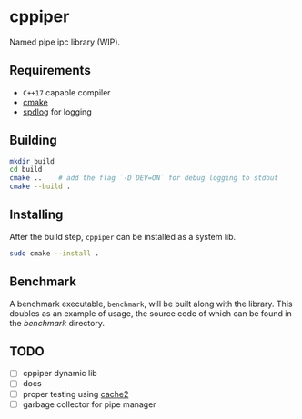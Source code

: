 # cppiper
Named pipe ipc library (WIP).

## Requirements
- `C++17` capable compiler
- [cmake](https://cmake.org/)
- [spdlog](https://github.com/gabime/spdlog) for logging

## Building

``` sh
mkdir build
cd build
cmake ..    # add the flag `-D DEV=ON` for debug logging to stdout
cmake --build .
```

## Installing

After the build step, `cppiper` can be installed as a system lib.

``` sh
sudo cmake --install .
```

## Benchmark

A benchmark executable, `benchmark`, will be built along with the library. This doubles as an example of usage, the source code of which can be found in the *benchmark* directory.

## TODO
- [ ] cppiper dynamic lib
- [ ] docs
- [ ] proper testing using [cache2](https://github.com/catchorg/Catch2)
- [ ] garbage collector for pipe manager
